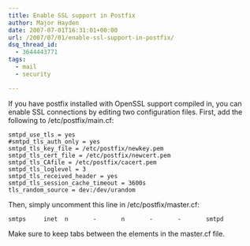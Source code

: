 ```yaml
---
title: Enable SSL support in Postfix
author: Major Hayden
date: 2007-07-01T16:31:01+00:00
url: /2007/07/01/enable-ssl-support-in-postfix/
dsq_thread_id:
  - 3644443771
tags:
  - mail
  - security

---
```

If you have postfix installed with OpenSSL support compiled in, you can enable SSL connections by editing two configuration files. First, add the following to /etc/postfix/main.cf:

```
smtpd_use_tls = yes
#smtpd_tls_auth_only = yes
smtpd_tls_key_file = /etc/postfix/newkey.pem
smtpd_tls_cert_file = /etc/postfix/newcert.pem
smtpd_tls_CAfile = /etc/postfix/cacert.pem
smtpd_tls_loglevel = 3
smtpd_tls_received_header = yes
smtpd_tls_session_cache_timeout = 3600s
tls_random_source = dev:/dev/urandom
```

Then, simply uncomment this line in /etc/postfix/master.cf:

```
smtps     inet  n       -       n       -       -       smtpd
```

Make sure to keep tabs between the elements in the master.cf file.

